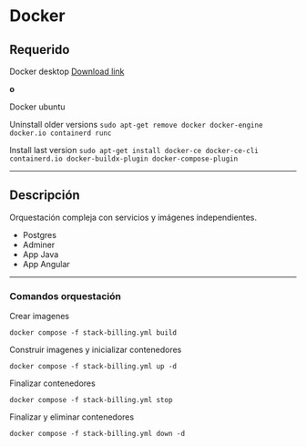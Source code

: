 # Docker 

## Requerido

Docker desktop [Download link](https://docs.docker.com/get-docker/)

**o**

Docker ubuntu

Uninstall older versions  `sudo apt-get remove docker docker-engine docker.io containerd runc`

Install last version `sudo apt-get install docker-ce docker-ce-cli containerd.io docker-buildx-plugin docker-compose-plugin`

---

## Descripción 

Orquestación compleja con servicios y imágenes independientes.

- Postgres
- Adminer
- App Java
- App Angular

---

### Comandos orquestación

Crear imagenes 

`docker compose -f stack-billing.yml build`

Construir imagenes y inicializar contenedores

`docker compose -f stack-billing.yml up -d`

Finalizar contenedores

`docker compose -f stack-billing.yml stop`

Finalizar y eliminar contenedores

`docker compose -f stack-billing.yml down -d`
